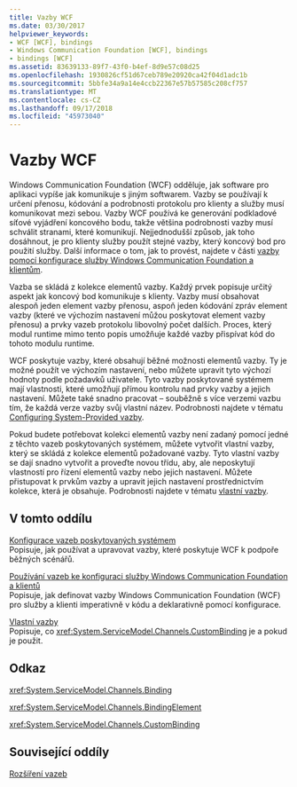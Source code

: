 ```yaml
---
title: Vazby WCF
ms.date: 03/30/2017
helpviewer_keywords:
- WCF [WCF], bindings
- Windows Communication Foundation [WCF], bindings
- bindings [WCF]
ms.assetid: 83639133-89f7-43f0-b4ef-8d9e57c08d25
ms.openlocfilehash: 1930826cf51d67ceb789e20920ca42f04d1adc1b
ms.sourcegitcommit: 5bbfe34a9a14e4ccb22367e57b57585c208cf757
ms.translationtype: MT
ms.contentlocale: cs-CZ
ms.lasthandoff: 09/17/2018
ms.locfileid: "45973040"
---
```

# <a name="windows-communication-foundation-bindings"></a>Vazby WCF
Windows Communication Foundation (WCF) odděluje, jak software pro aplikaci vypíše jak komunikuje s jiným softwarem. Vazby se používají k určení přenosu, kódování a podrobnosti protokolu pro klienty a služby musí komunikovat mezi sebou. Vazby WCF používá ke generování podkladové síťové vyjádření koncového bodu, takže většina podrobnosti vazby musí schválit stranami, které komunikují. Nejjednodušší způsob, jak toho dosáhnout, je pro klienty služby použít stejné vazby, který koncový bod pro použití služby. Další informace o tom, jak to provést, najdete v části [vazby pomocí konfigurace služby Windows Communication Foundation a klientům](https://msdn.microsoft.com/library/bd8b277b-932f-472f-a42a-b02bb5257dfb).  
  
 Vazba se skládá z kolekce elementů vazby. Každý prvek popisuje určitý aspekt jak koncový bod komunikuje s klienty. Vazby musí obsahovat alespoň jeden element vazby přenosu, aspoň jeden kódování zpráv element vazby (které ve výchozím nastavení můžou poskytovat element vazby přenosu) a prvky vazeb protokolu libovolný počet dalších. Proces, který modul runtime mimo tento popis umožňuje každé vazby přispívat kód do tohoto modulu runtime.  
  
 WCF poskytuje vazby, které obsahují běžné možnosti elementů vazby. Ty je možné použít ve výchozím nastavení, nebo můžete upravit tyto výchozí hodnoty podle požadavků uživatele. Tyto vazby poskytované systémem mají vlastnosti, které umožňují přímou kontrolu nad prvky vazby a jejich nastavení. Můžete také snadno pracovat – souběžně s více verzemi vazbu tím, že každá verze vazby svůj vlastní název. Podrobnosti najdete v tématu [Configuring System-Provided vazby](../../../../docs/framework/wcf/feature-details/configuring-system-provided-bindings.md).  
  
 Pokud budete potřebovat kolekci elementů vazby není zadaný pomocí jedné z těchto vazeb poskytovaných systémem, můžete vytvořit vlastní vazby, který se skládá z kolekce elementů požadované vazby. Tyto vlastní vazby se dají snadno vytvořit a proveďte novou třídu, aby, ale neposkytují vlastností pro řízení elementů vazby nebo jejich nastavení. Můžete přistupovat k prvkům vazby a upravit jejich nastavení prostřednictvím kolekce, která je obsahuje. Podrobnosti najdete v tématu [vlastní vazby](../../../../docs/framework/wcf/extending/custom-bindings.md).  
  
## <a name="in-this-section"></a>V tomto oddílu  
 [Konfigurace vazeb poskytovaných systémem](../../../../docs/framework/wcf/feature-details/configuring-system-provided-bindings.md)  
 Popisuje, jak používat a upravovat vazby, které poskytuje WCF k podpoře běžných scénářů.  
  
 [Používání vazeb ke konfiguraci služby Windows Communication Foundation a klientů](https://msdn.microsoft.com/library/bd8b277b-932f-472f-a42a-b02bb5257dfb)  
 Popisuje, jak definovat vazby Windows Communication Foundation (WCF) pro služby a klienti imperativně v kódu a deklarativně pomocí konfigurace.  
  
 [Vlastní vazby](../../../../docs/framework/wcf/extending/custom-bindings.md)  
 Popisuje, co <xref:System.ServiceModel.Channels.CustomBinding> je a pokud je použit.  
  
## <a name="reference"></a>Odkaz  
 <xref:System.ServiceModel.Channels.Binding>  
  
 <xref:System.ServiceModel.Channels.BindingElement>  
  
 <xref:System.ServiceModel.Channels.CustomBinding>  
  
## <a name="related-sections"></a>Související oddíly  
 [Rozšíření vazeb](../../../../docs/framework/wcf/extending/extending-bindings.md)
